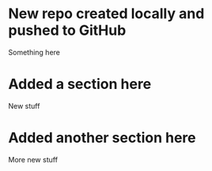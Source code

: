 # New repo created locally and pushed to GitHub

Something here

# Added a section here

New stuff

# Added another section here

More new stuff